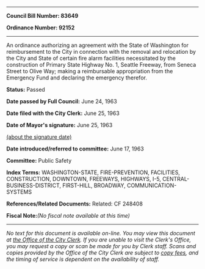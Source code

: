 

********

**Council Bill Number: 83649**
   
**Ordinance Number: 92152**
********

 An ordinance authorizing an agreement with the State of Washington for reimbursement to the City in connection with the removal and relocation by the City and State of certain fire alarm facilities necessitated by the construction of Primary State Highway No. 1, Seattle Freeway, from Seneca Street to Olive Way; making a reimbursable appropriation from the Emergency Fund and declaring the emergency therefor.

**Status:** Passed
   
**Date passed by Full Council:** June 24, 1963
   
**Date filed with the City Clerk:** June 25, 1963
   
**Date of Mayor's signature:** June 25, 1963
   
[(about the signature date)](/~public/approvaldate.htm)
   
   
   
**Date introduced/referred to committee:** June 17, 1963
   
**Committee:** Public Safety
   
   
**Index Terms:** WASHINGTON-STATE, FIRE-PREVENTION, FACILITIES, CONSTRUCTION, DOWNTOWN, FREEWAYS, HIGHWAYS, I-5, CENTRAL-BUSINESS-DISTRICT, FIRST-HILL, BROADWAY, COMMUNICATION-SYSTEMS

**References/Related Documents:** Related: CF 248408

**Fiscal Note:**_(No fiscal note available at this time)_
********

_No text for this document is available on-line. You may view this document at [the Office of the City Clerk](http://www.seattle.gov/leg/clerk/contactUs.htm). If you are unable to visit the Clerk's Office, you may request a copy or scan be made for you by Clerk staff. Scans and copies provided by the Office of the City Clerk are subject to [copy fees](http://clerk.seattle.gov/~public/clerkfees.htm), and the timing of service is dependent on the availability of staff._


